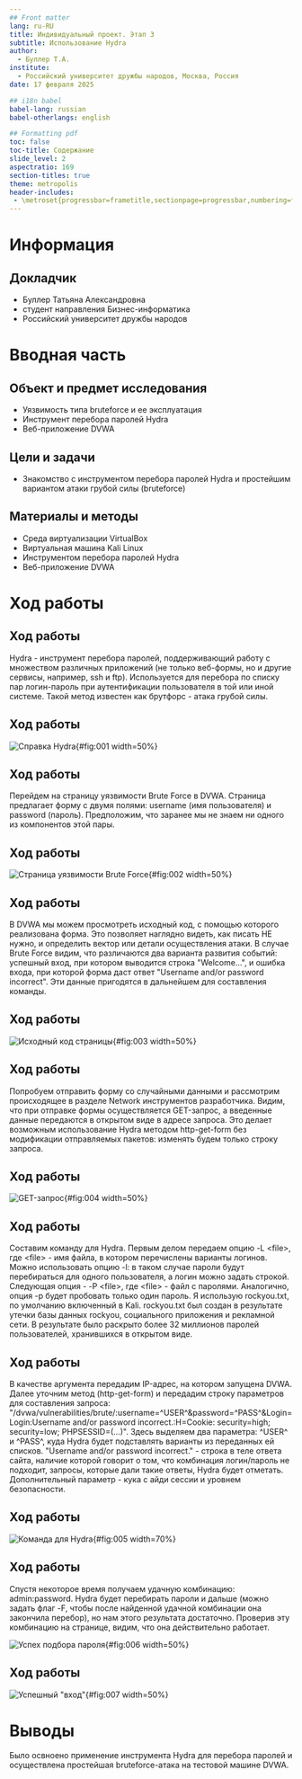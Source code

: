 ```yaml
---
## Front matter
lang: ru-RU
title: Индивидуальный проект. Этап 3
subtitle: Использование Hydra
author:
  - Буллер Т.А.
institute:
  - Российский университет дружбы народов, Москва, Россия
date: 17 февраля 2025

## i18n babel
babel-lang: russian
babel-otherlangs: english

## Formatting pdf
toc: false
toc-title: Содержание
slide_level: 2
aspectratio: 169
section-titles: true
theme: metropolis
header-includes:
 - \metroset{progressbar=frametitle,sectionpage=progressbar,numbering=fraction}
---
```


# Информация

## Докладчик

  * Буллер Татьяна Александровна
  * студент направления Бизнес-информатика
  * Российский университет дружбы народов


# Вводная часть

## Объект и предмет исследования

- Уязвимость типа bruteforce и ее эксплуатация
- Инструмент перебора паролей Hydra
- Веб-приложение DVWA

## Цели и задачи

- Знакомство с инструментом перебора паролей Hydra и простейшим вариантом атаки грубой силы (bruteforce)

## Материалы и методы

- Среда виртуализации VirtualBox
- Виртуальная машина Kali Linux
- Инструментом перебора паролей Hydra
- Веб-приложение DVWA

# Ход работы

## Ход работы

Hydra - инструмент перебора паролей, поддерживающий работу с множеством различных приложений (не только веб-формы, но и другие сервисы, например, ssh и ftp). Используется для перебора по списку пар логин-пароль при аутентификации пользователя в той или иной системе. Такой метод известен как брутфорс - атака грубой силы.

## Ход работы

![Справка Hydra](image/1.png){#fig:001 width=50%}

## Ход работы

Перейдем на страницу уязвимости Brute Force в DVWA. Страница предлагает форму с двумя полями: username (имя пользователя) и password (пароль). Предположим, что заранее мы не знаем ни одного из компонентов этой пары.

## Ход работы

![Страница уязвимости Brute Force](image/2.png){#fig:002 width=50%}

## Ход работы

В DVWA мы можем просмотреть исходный код, с помощью которого реализована форма. Это позволяет наглядно видеть, как писать НЕ нужно, и определить вектор или детали осуществления атаки. В случае Brute Force видим, что различаются два варианта развития событий: успешный вход, при котором выводится строка "Welcome...", и ошибка входа, при которой форма даст ответ "Username and/or password incorrect". Эти данные пригодятся в дальнейшем для составления команды.

## Ход работы

![Исходный код страницы](image/3.png){#fig:003 width=50%}

## Ход работы

Попробуем отправить форму со случайными данными и рассмотрим происходящее в разделе Network инструментов разработчика. Видим, что при отправке формы осуществляется GET-запрос, а введенные данные передаются в открытом виде в адресе запроса. Это делает возможным использование Hydra методом http-get-form без модификации отправляемых пакетов: изменять будем только строку запроса.

## Ход работы

![GET-запрос](image/4.png){#fig:004 width=50%}

## Ход работы

Составим команду для Hydra. Первым делом передаем опцию -L  \<file\>, где \<file\> - имя файла, в котором перечислены варианты логинов. Можно использовать опцию -l: в таком случае пароли будут перебираться для одного пользователя, а логин можно задать строкой.
Следующая опция - -P \<file\>, где \<file\> - файл с паролями. Аналогично, опция -p будет пробовать только один пароль. Я использую rockyou.txt, по умолчанию включенный в Kali. rockyou.txt был создан в результате утечки базы данных rockyou, социального приложения и рекламной сети. В результате было раскрыто более 32 миллионов паролей пользователей, хранившихся в открытом виде. 

## Ход работы

В качестве аргумента передадим IP-адрес, на котором запущена DVWA. Далее уточним метод (http-get-form) и передадим строку параметров для составления запроса: "/dvwa/vulnerabilities/brute/:username=\^USER\^&password=\^PASS\^&Login=Login:Username and/or password incorrect.:H=Cookie: security=high; security=low; PHPSESSID=(...)". 
Здесь выделяем два параметра: \^USER\^ и \^PASS\^, куда Hydra будет подставлять варианты из переданных ей списков. "Username and/or password incorrect." - строка в теле ответа сайта, наличие которой говорит о том, что комбинация логин/пароль не подходит, запросы, которые дали такие ответы, Hydra будет отметать. Дополнительный параметр - кука с айди сессии и уровнем безопасности.

## Ход работы

![Команда для Hydra](image/5.png){#fig:005 width=70%}

## Ход работы

Спустя некоторое время получаем удачную комбинацию: admin:password. Hydra будет перебирать пароли и дальше (можно задать флаг -F, чтобы после найденной удачной комбинации она закончила перебор), но нам этого результата достаточно. Проверив эту комбинацию на странице, видим, что она действительно работает.

![Успех подбора пароля](image/6.png){#fig:006 width=50%}

## Ход работы

![Успешный "вход"](image/7.png){#fig:007 width=50%}

# Выводы

Было освноено применение инструмента Hydra для перебора паролей и осуществлена простейшая bruteforce-атака на тестовой машине DVWA.
